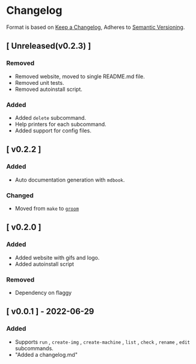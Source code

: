 # Changelog

Format is based on [Keep a Changelog](https://keepachangelog.com/en/1.0.0/),
Adheres to [Semantic Versioning](https://semver.org/spec/v2.0.0.html).

## [ Unreleased(v0.2.3) ]

### Removed
- Removed website, moved to single README.md file.
- Removed unit tests.
- Removed autoinstall script.

### Added
- Added `delete` subcommand.
- Help printers for each subcommand.
- Added support for config files.

## [ v0.2.2 ]

### Added
- Auto documentation generation with `mdbook`.

### Changed
- Moved from `make` to [`groom`](https://github.com/pspiagicw/groom)

## [ v0.2.0 ]
### Added
- Added website with gifs and logo.
- Added autoinstall script

### Removed
- Dependency on flaggy

## [ v0.0.1 ] - 2022-06-29
### Added
- Supports `run` , `create-img` , `create-machine` , `list` , `check` , `rename` , `edit` subcommands.
- "Added a changelog.md"

